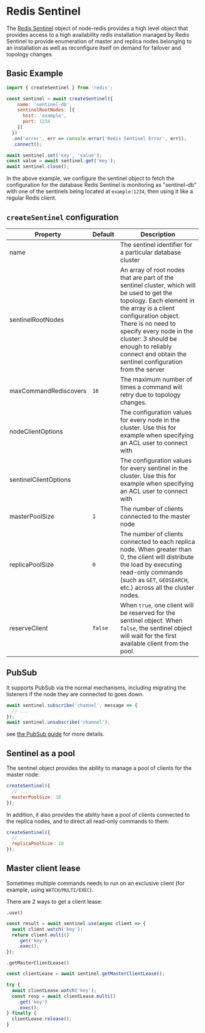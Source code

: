 # Redis Sentinel

The [Redis Sentinel](https://redis.io/docs/management/sentinel/) object of node-redis provides a high level object that provides access to a high availability redis installation managed by Redis Sentinel to provide enumeration of master and replica nodes belonging to an installation as well as reconfigure itself on demand for failover and topology changes.

## Basic Example

```javascript
import { createSentinel } from 'redis';

const sentinel = await createSentinel({
    name: 'sentinel-db',
    sentinelRootNodes: [{
      host: 'example',
      port: 1234
    }]
  })
  .on('error', err => console.error('Redis Sentinel Error', err));
  .connect();

await sentinel.set('key', 'value');
const value = await sentinel.get('key');
await sentinel.close();
```

In the above example, we configure the sentinel object to fetch the configuration for the database Redis Sentinel is monitoring as "sentinel-db" with one of the sentinels being located at `example:1234`, then using it like a regular Redis client.

## `createSentinel` configuration

| Property              | Default | Description                                                                                                                                                                                                                                                                                                           |
|-----------------------|---------|-----------------------------------------------------------------------------------------------------------------------------------------------------------------------------------------------------------------------------------------------------------------------------------------------------------------------|
| name                  |         | The sentinel identifier for a particular database cluster                                                                                                                                                                                                                                                             |
| sentinelRootNodes     |         | An array of root nodes that are part of the sentinel cluster, which will be used to get the topology. Each element in the array is a client configuration object. There is no need to specify every node in the cluster: 3 should be enough to reliably connect and obtain the sentinel configuration from the server |
| maxCommandRediscovers | `16`    | The maximum number of times a command will retry due to topology changes.                                                                                                                                                                                                                                             |
| nodeClientOptions     |         | The configuration values for every node in the cluster. Use this for example when specifying an ACL user to connect with                                                                                                                                                                                              |
| sentinelClientOptions |         | The configuration values for every sentinel in the cluster. Use this for example when specifying an ACL user to connect with                                                                                                                                                                                          |
| masterPoolSize        | `1`     | The number of clients connected to the master node                                                                                                                                                                                                                                                                    |
| replicaPoolSize       | `0`     | The number of clients connected to each replica node. When greater than 0, the client will distribute the load by executing read-only commands (such as `GET`, `GEOSEARCH`, etc.) across all the cluster nodes.                                                                                                       |
| reserveClient         | `false` | When `true`, one client will be reserved for the sentinel object. When `false`, the sentinel object will wait for the first available client from the pool.                                                                                                                                                           |
## PubSub

It supports PubSub via the normal mechanisms, including migrating the listeners if the node they are connected to goes down.

```javascript
await sentinel.subscribe('channel', message => {
  // ...
});
await sentinel.unsubscribe('channel');
```

see [the PubSub guide](./pub-sub.md) for more details.

## Sentinel as a pool

The sentinel object provides the ability to manage a pool of clients for the master node:

```javascript
createSentinel({
  // ...
  masterPoolSize: 10
});
```

In addition, it also provides the ability have a pool of clients connected to the replica nodes, and to  direct all read-only commands to them:

```javascript
createSentinel({
  // ...
  replicaPoolSize: 10
});
```

## Master client lease

Sometimes multiple commands needs to run on an exclusive client (for example, using `WATCH/MULTI/EXEC`).

There are 2 ways to get a client lease:

`.use()`
```javascript
const result = await sentinel.use(async client => {
  await client.watch('key');
  return client.multi()
    .get('key')
    .exec();
});
```

`.getMasterClientLease()`
```javascript
const clientLease = await sentinel.getMasterClientLease();

try {
  await clientLease.watch('key');
  const resp = await clientLease.multi()
    .get('key')
    .exec();
} finally {
  clientLease.release();
}
```
